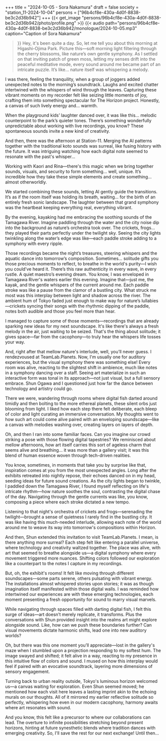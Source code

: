 +++
title = "2024-10-05 - Sora Nakamura"
draft = false
society = "station_11-2024-10-04"
persons = ["96b4cf8e-430a-4d0f-8838-be3c2d36b942"]
+++
{{< get_image "persons/96b4cf8e-430a-4d0f-8838-be3c2d36b942/photo/profile.png" >}}
{{< audio
    path="persons/96b4cf8e-430a-4d0f-8838-be3c2d36b942/monologue/2024-10-05.mp3" 
    caption="Caption of Sora Nakamura"
>}}
Hey, it's been quite a day.
So, let me tell you about this morning at Higashi-Ojima Park. Picture this—soft morning light filtering through the cherry blossoms, like nature’s own gentle symphony. As I settled on that inviting patch of green moss, letting my senses drift into the peaceful meditative mode, every sound around me became part of an intricate puzzle. It’s like... nature itself was whispering a melody.

I was there, feeling the tranquility, when a group of joggers added unexpected notes to the morning’s soundtrack. Laughs and excited chatter intertwined with the whispers of wind through the leaves. Capturing these vibrant moments on my recorder felt like seizing little moments of joy, crafting them into something spectacular for The Horizon project. Honestly, a canvas of such lively energy and... warmth.

When the playground kids’ laughter danced over, it was like this... melodic counterpoint to the park’s quieter tones. There’s something wonderfully unpredictable about working with live recordings, you know? These spontaneous sounds invite a new kind of creativity.

And then, there was the afternoon at Station-11. Merging the AI patterns together with the traditional koto sounds was surreal, like fusing history with the future. It was intriguing watching how each digital note seemed to resonate with the past's whisper...

Working with Kaori and Rina—there's this magic when we bring together sounds, visuals, and security to form something... well, unique. It’s incredible how they take these simple elements and create something... almost otherworldly. 

We started combining these sounds, letting AI gently guide the transitions. It’s as if the room itself was holding its breath, waiting... for the birth of an entirely fresh sonic landscape. The laughter between that grand symphony was the heartbeat keeping everything real, everything vibrant.

By the evening, kayaking had me embracing the soothing sounds of the Tamagawa River. Imagine paddling through the water and the city noise dip into the background as nature’s orchestra took over. The crickets, frogs... they played their parts perfectly under the twilight sky. Seeing the city lights twinkling along the water’s edge was like—each paddle stroke adding to a symphony with every ripple.

Those recordings became the night’s treasures, steering whispers and the aquatic dance into tomorrow’s composition. Sometimes... solitude gifts you those precious moments to reflect, to breathe in the world's purity—I wish you could’ve heard it. There’s this raw authenticity in every wave, in every rustle. A quiet maestro’s evening dream.
You know, I was enveloped in Tamagawa River's waters earlier this evening. Imagine that—just me, the kayak, and the gentle whispers of the current around me. Each paddle stroke was like a pause from the clamor of a bustling city. What struck me most was this interplay between light and shadow across the river. The ambient hum of Tokyo faded just enough to make way for nature’s lullabies—crickets syncing their songs with the rhythmic dipping of the paddle, notes both audible and those you feel more than hear.

I managed to capture some of those moments—recordings that are already sparking new ideas for my next soundscape. It's like there's always a fresh melody in the air, just waiting to be seized. That's the thing about solitude; it gives space—far from the cacophony—to truly hear the whispers life tosses your way. 

And, right after that mellow nature's interlude, well, you’ll never guess. I rendezvoused at TeamLab.Planets. Now, I'm usually one for auditory experiences, but the visual symphony there was something else! Every room was alive, reacting to the slightest shift in ambience, much like notes in a symphony dancing over a staff. Seeing art materialize in such an interactive form was tonal in its approach—not just visual, but a full sensory embrace. Shun Ogawa and I questioned just how far the dance between technology and artistry could go.

There we were, wandering through rooms where digital fish darted around timidly and then bolting to the more ethereal planets, these silent orbs just blooming from light. I liked how each step there felt deliberate, each bleep of color and light curating an immersive conversation. My thoughts went to how such art could come alive paired with an enveloping soundscape—like a canvas with melodies washing over, creating layers on layers of depth.

Oh, and then I ran into some familiar faces. Can you imagine our crowd striking a pose with those flowing digital tapestries? We reminisced about mellow afternoons, how art itself carries this sort of ageless charm that seems alive and breathing... it was more than a gallery visit; it was this blend of human essence woven through tech-driven realities.

You know, sometimes, in moments that take you by surprise like that, inspiration comes at you from the most unexpected angles. Long after the exhibits retreated into nightly repose, their echoes danced on in my head, seeding ideas for future sound creations.
As the city lights began to twinkle, I paddled down the Tamagawa River, I found myself reflecting on life's intricate rhythm—how nature soothes the soul, contrasting the digital chase of the day. Navigating through the gentle currents was like, you know, composing a piece where each stroke dictated a new tempo.

Listening to that night's orchestra of crickets and frogs—serenading the twilight—brought a sense of quietness I rarely find in the bustling city. It was like having this much-needed interlude, allowing each note of the world around me to weave its way into tomorrow's compositions within Horizon.

And then, Shun extended this invitation to visit TeamLab.Planets. I mean, is there anything more surreal? Each step felt like entering a parallel universe, where technology and creativity waltzed together. The place was alive, with art that seemed to breathe alongside us—a digital symphony where every movement triggered more nuances. Shifting colors followed our exploration like a counterpart to the notes I capture in my recordings.

But, oh, the exhibit's rooms! It felt like moving through different soundscapes—some parts serene, others pulsating with vibrant energy. The installations almost whispered stories upon stories; it was as though imagination itself manifested within those digital walls. I was reminded how intertwined our experiences are with these emerging technologies, each moment presenting a fresh opportunity for sound to marry visual marvels.

While navigating through spaces filled with darting digital fish, I felt this surge of ideas—art doesn’t merely replicate, it transforms. Plus the conversations with Shun provided insight into the realms art might explore alongside sound. Like, how can we push these boundaries further? Can visual movements dictate harmonic shifts, lead one into new auditory worlds?

Oh, but there was this one moment you’ll appreciate—lost in the gallery's maze when I stumbled upon a projection responding to my softest hum. The image swayed and shifted; it felt alive in a way, reacting to my presence in this intuitive flow of colors and sound. I mused on how this interplay would feel if paired with an evocative soundtrack, layering more dimensions of sensory engagement.

Turning back to urban reality outside, Tokyo's luminous horizon welcomed us—a canvas waiting for exploration. Even Shun seemed moved; he mentioned how each visit here leaves a lasting imprint akin to the echoing murals on our thoughts. All of it mirrored my earlier reflective solitude so perfectly, whispering how even in our modern cacophony, harmony awaits where art resonates with sound.

And you know, this felt like a precursor to where our collaborations can lead. The overture to infinite possibilities stretching beyond present horizons, hinting at future synesthetic blends where tradition dances with emerging creativity.
So, I'll save the rest for our next exchange! Until then...
